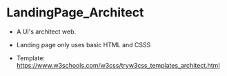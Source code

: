 # LandingPage_Architect

- A UI's architect web. 

- Landing page only uses basic HTML and CSSS

- Template: https://www.w3schools.com/w3css/tryw3css_templates_architect.html
